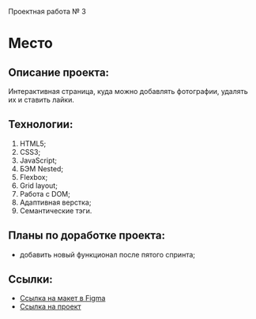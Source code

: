 Проектная работа № 3
# Место

## Описание проекта:
Интерактивная страница, куда можно добавлять фотографии, удалять их и ставить лайки.
## Технологии:
1. HTML5;
2. CSS3;
3. JavaScript;
4. БЭМ Nested;
5. Flexbox;
6. Grid layout;
7. Работа с DOM;
8. Адаптивная верстка;
9. Семантические тэги.
## Планы по доработке проекта:
- добавить новый функционал после пятого спринта;
## Ссылки:
* [Ссылка на макет в Figma](https://www.figma.com/file/AJlNiRkANk4KLBYfCQ3H5x/JavaScript.-Sprint-4?t=TRIKOiG8frPu6IPE-1)
* [Ссылка на проект](https://skillstack.github.io/mesto/)
